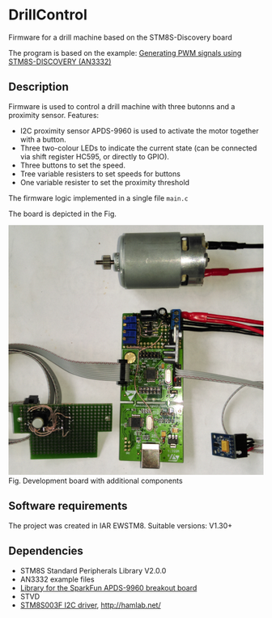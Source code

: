 # DrillControl
Firmware for a drill machine based on the STM8S-Discovery board

The program is based on the example: [Generating PWM signals using STM8S-DISCOVERY (AN3332)](https://www.st.com/en/embedded-software/stsw-stm8036.html)

## Description
Firmware is used to control a drill machine with three butonns and a proximity sensor.
Features:
- I2C proximity sensor APDS-9960 is used to activate the motor together with a button.
- Three two-colour LEDs to indicate the current state (can be connected via shift register HC595, or directly to GPIO).
- Three buttons to set the speed.
- Tree variable resisters to set speeds for buttons
- One variable resister to set the proximity threshold

The firmware logic implemented in a single file `main.c`

The board is depicted in the Fig.

![Development board](Board/board_with_motor.jpg)
Fig. Development board with additional components

## Software requirements
The project was created in IAR EWSTM8. Suitable versions: V1.30+

## Dependencies
- STM8S Standard Peripherals Library V2.0.0
- AN3332 example files
- [Library for the SparkFun APDS-9960 breakout board](https://github.com/sparkfun/SparkFun_APDS-9960_Sensor_Arduino_Library)
- STVD
- [STM8S003F I2C driver](https://git.shilov.pp.ua/shiva/VAPC2/raw/branch/master/lib/i2c.c), http://hamlab.net/



